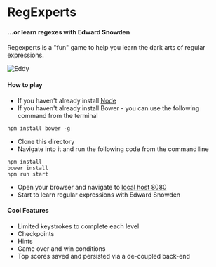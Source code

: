 # RegExperts
#### ...or learn regexes with Edward Snowden

Regexperts is a "fun" game to help you learn the dark arts of regular expressions.

![Eddy](http://i.imgur.com/bycklVR.png)

#### How to play

- If you haven't already install [Node](https://nodejs.org/)
- If you haven't already install Bower - you can use the following command from the terminal
```
npm install bower -g
```
- Clone this directory
- Navigate into it and run the following code from the command line
```
npm install
bower install
npm run start
```
- Open your browser and navigate to [local host 8080](http://localhost:8080/#/)
- Start to learn regular expressions with Edward Snowden

#### Cool Features

- Limited keystrokes to complete each level
- Checkpoints
- Hints
- Game over and win conditions
- Top scores saved and persisted via a de-coupled back-end
